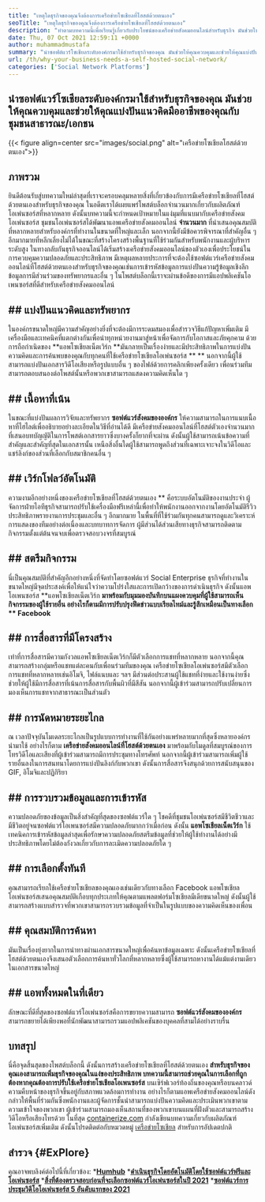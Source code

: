 ```yaml
---
title: "เหตุใดธุรกิจของคุณจึงต้องการเครือข่ายโซเชียลที่โฮสต์ด้วยตนเอง" 
seoTitle: "เหตุใดธุรกิจของคุณจึงต้องการเครือข่ายโซเชียลที่โฮสต์ด้วยตนเอง" 
description: "ทำตามบทความนี้เพื่อเรียนรู้เกี่ยวกับประโยชน์ของเครือข่ายสังคมออนไลน์สำหรับธุรกิจ มันช่วยให้คุณสร้างพื้นที่สาธารณะ/ส่วนตัวสำหรับทีมและบุคคล" 
date: Thu, 07 Oct 2021 12:59:11 +0000
author: muhammadmustafa
summary: "นำซอฟต์แวร์โซเชียลระดับองค์กรมาใช้สำหรับธุรกิจของคุณ มันช่วยให้คุณควบคุมและช่วยให้คุณแบ่งปันแนวคิดมืออาชีพของคุณกับชุมชนสาธารณะ/เอกชน" 
url: /th/why-your-business-needs-a-self-hosted-social-network/
categories: ['Social Network Platforms']
---
```


## นำซอฟต์แวร์โซเชียลระดับองค์กรมาใช้สำหรับธุรกิจของคุณ มันช่วยให้คุณควบคุมและช่วยให้คุณแบ่งปันแนวคิดมืออาชีพของคุณกับชุมชนสาธารณะ/เอกชน

{{< figure align=center src="images/social.png" alt="เครือข่ายโซเชียลโฮสต์ด้วยตนเอง">}}


## ภาพรวม
ยินดีต้อนรับสู่บทความใหม่ล่าสุดที่เราจะครอบคลุมหลายสิ่งที่เกี่ยวข้องกับการมีเครือข่ายโซเชียลที่โฮสต์ด้วยตนเองสำหรับธุรกิจของคุณ ในอดีตเราได้เผยแพร่โพสต์บล็อกจำนวนมากเกี่ยวกับผลิตภัณฑ์โอเพ่นซอร์สที่หลากหลาย ดังนั้นบทความนี้จะกำหนดเป้าหมายในแง่มุมที่แนบมากับเครือข่ายสังคมโอเพ่นซอร์ส ชุมชนโอเพ่นซอร์สได้พัฒนาแอพเครือข่ายสังคมออนไลน์ **จำนวนมาก**  ที่นำเสนอคุณสมบัติที่หลากหลายสำหรับองค์กรที่ทำงานในขนาดที่ใหญ่และเล็ก นอกจากนี้ยังมีข้อควรพิจารณาที่สำคัญอื่น ๆ อีกมากมายที่หลีกเลี่ยงไม่ได้ในขณะที่สร้างโครงสร้างพื้นฐานที่ใช้ร่วมกันสำหรับพนักงานและผู้บริหารระดับสูง
ในทางกลับกันธุรกิจออนไลน์ได้เริ่มสร้างเครือข่ายสังคมออนไลน์ของตัวเองเพื่อประโยชน์ในการควบคุมความปลอดภัยและประสิทธิภาพ มีเหตุผลหลายประการที่จะต้องใช้ซอฟต์แวร์เครือข่ายสังคมออนไลน์ที่โฮสต์ด้วยตนเองสำหรับธุรกิจของคุณเช่นการเข้ารหัสข้อมูลการแบ่งปันความรู้ข้อมูลเชิงลึกข้อมูลการมีส่วนร่วมของทรัพยากรและอื่น ๆ ในโพสต์บล็อกนี้เราจะผ่านข้อดีของการมีแอปพลิเคชันโอเพนซอร์สที่ดีสำหรับเครือข่ายสังคมออนไลน์

## ## แบ่งปันแนวคิดและทรัพยากร
ในองค์กรขนาดใหญ่มีความสำคัญอย่างยิ่งที่จะต้องมีการระดมสมองเพื่อสำรวจวิธีแก้ปัญหาเพิ่มเติม มีเครื่องมือและเทคนิคที่แตกต่างกันเพื่อนำทุกหน่วยงานมาสู่หน้าเพื่อจัดการกับโอกาสและภัยคุกคาม ด้วยการถือกำเนิดของ **แอพโซเชียลเน็ตเวิร์ก  **มันกลายเป็นเรื่องง่ายและมีประสิทธิภาพในการแบ่งปันความคิดและการค้นพบของคุณกับทุกคนที่ใช้เครือข่ายโซเชียลโอเพ่นซอร์ส ** **  นอกจากนี้ผู้ใช้สามารถแบ่งปันเอกสารวิดีโอเสียงหรือรูปแบบอื่น ๆ ของไฟล์ด้วยการคลิกเพียงครั้งเดียว เพื่อนร่วมทีมสามารถตอบสนองต่อโพสต์นั้นหรือพวกเขาสามารถแสดงความคิดเห็นใด ๆ

## ## เนื้อหาที่เน้น
ในขณะที่แบ่งปันผลการวิจัยและทรัพยากร **ซอฟต์แวร์สังคมขององค์กร**  ให้ความสามารถในการแนบเนื้อหาที่ไฮไลต์เพื่ออธิบายอย่างละเอียดในวิธีที่อ่านได้ดี มีเครือข่ายสังคมออนไลน์ที่โฮสต์ตัวเองจำนวนมากที่เสนอบทบัญญัติในการโพสต์เอกสารยาวซึ่งบางครั้งก็ยากที่จะผ่าน ดังนั้นผู้ใช้สามารถเน้นข้อความที่สำคัญและสำคัญที่สุดในเอกสารนั้น เหนือสิ่งอื่นใดผู้ใช้สามารถพูดถึงส่วนที่เฉพาะเจาะจงในวิดีโอและแชร์ลิงก์ของส่วนที่เลือกกับสมาชิกคนอื่น ๆ

## ## เวิร์กโฟลว์อัตโนมัติ
ความงามอีกอย่างหนึ่งของเครือข่ายโซเชียลที่โฮสต์ด้วยตนเอง ** คือระบบอัตโนมัติของงานประจำ ผู้จัดการฝ่ายไอทีธุรกิจสามารถปรับใช้เครื่องมือฟรีเหล่านี้เพื่อทำให้พนักงานออกจากงานโดยอัตโนมัติรีวิวประสิทธิภาพรายงานการประชุมและอื่น ๆ อีกมากมาย ในพื้นที่ที่ใช้ร่วมกันทุกคนสามารถดูและวิเคราะห์การแสดงของทีมอย่างต่อเนื่องและบทบาทการจัดการ ผู้มีส่วนได้ส่วนเสียทางธุรกิจสามารถติดตามกิจกรรมตั้งแต่ต้นจนจบเพื่อตรวจสอบวงจรที่สมบูรณ์

## ## สตรีมกิจกรรม
นี่เป็นคุณสมบัติที่สำคัญอีกอย่างหนึ่งที่จัดทำโดยซอฟต์แวร์ Social Enterprise ธุรกิจที่ทำงานในขนาดใหญ่มีจุดประสงค์เพื่อให้แน่ใจว่าความโปร่งใสและการเปิดกว้างของการดำเนินธุรกิจ ดังนั้นแอพโอเพนซอร์ส **แอพโซเชียลเน็ตเวิร์ก  **มาพร้อมกับมุมมองบันทึกบนแผงควบคุมที่ผู้ใช้สามารถเห็นกิจกรรมของผู้ใช้รายอื่น อย่างไรก็ตามมีการปรับปรุงฟีดข่าวแบบเรียลไทม์และรู้สึกเหมือนเป็นทางเลือก **  Facebook** 

## ## การสื่อสารที่มีโครงสร้าง
เท่าที่การสื่อสารมีความกังวลแอพโซเชียลเน็ตเวิร์กก็มีตัวเลือกการแชทที่หลากหลาย นอกจากนี้คุณสามารถสร้างกลุ่มหรือแชทแต่ละคนกับเพื่อนร่วมทีมของคุณ เครือข่ายโซเชียลโอเพ่นซอร์สมีตัวเลือกการแชทที่หลากหลายเช่นอิโมจิ, ไฟล์แนบและ ฯลฯ มีส่วนต่อประสานผู้ใช้แชทที่ง่ายและใช้งานง่ายซึ่งช่วยให้ผู้ใช้มีการสื่อสารที่เน้นการสื่อสารกับพื้นผิวที่มีสีสัน นอกจากนี้ผู้เข้าร่วมสามารถปรับเปลี่ยนการมองเห็นการแชทจากสาธารณะเป็นส่วนตัว

## ## การนัดหมายระยะไกล
ณ เวลาปัจจุบันโมเดลระยะไกลเป็นรูปแบบการทำงานที่ใช้กันอย่างแพร่หลายมากที่สุดซึ่งหลายองค์กรนำมาใช้ อย่างไรก็ตาม **เครือข่ายสังคมออนไลน์ที่โฮสต์ด้วยตนเอง**  มาพร้อมกับโมดูลที่สมบูรณ์ของการโทรวิดีโอและเสียงที่ผู้เข้าร่วมสามารถมีการประชุมทางโทรศัพท์ นอกจากนี้ผู้เข้าร่วมสามารถเพิ่มผู้ใช้รายอื่นลงในการสนทนาโดยการแบ่งปันลิงก์กับพวกเขา ดังนั้นการสื่อสารจึงสนุกด้วยการสนับสนุนของ GIF, อิโมจิและปฏิกิริยา

## ## การรวบรวมข้อมูลและการเข้ารหัส
ความปลอดภัยของข้อมูลเป็นสิ่งสำคัญที่สุดของซอฟต์แวร์ใด ๆ โชคดีที่ชุมชนโอเพ่นซอร์สมีชีวิตชีวาและมีชีวิตอยู่จนซอฟต์แวร์โอเพนซอร์สมีความปลอดภัยมากกว่าเมื่อก่อน ดังนั้น **แอพโซเชียลเน็ตเวิร์ก**  ใช้เทคนิคการเข้ารหัสข้อมูลล่าสุดเพื่อรักษาความปลอดภัยสตรีมข้อมูลที่ช่วยให้ผู้ใช้ทำงานได้อย่างมีประสิทธิภาพโดยไม่ต้องกังวลเกี่ยวกับการละเมิดความปลอดภัยใด ๆ

## ## การเลือกตั้งทันที
คุณสามารถเรียกใช้เครือข่ายโซเชียลของคุณเองเช่นเดียวกับทางเลือก Facebook แอพโซเชียลโอเพ่นซอร์สเสนอคุณสมบัติเกือบทุกประเภทให้คุณตามแพลตฟอร์มโซเชียลมีเดียขนาดใหญ่ ดังนั้นผู้ใช้สามารถสร้างแบบสำรวจที่พวกเขาสามารถรวบรวมข้อมูลที่จำเป็นในรูปแบบของความคิดเห็นของเพื่อน

## ## คุณสมบัติการค้นหา
มันเป็นเรื่องยุ่งยากในการนำทางผ่านเอกสารขนาดใหญ่เพื่อค้นหาข้อมูลเฉพาะ ดังนั้นเครือข่ายโซเชียลที่โฮสต์ด้วยตนเองจึงเสนอตัวเลือกการค้นหาทั่วโลกที่หลากหลายซึ่งผู้ใช้สามารถหางานได้แม้แต่งานเดียวในเอกสารขนาดใหญ่

## ## แอพทั้งหมดในที่เดียว
ลักษณะที่ดีที่สุดของซอฟต์แวร์โอเพ่นซอร์สคือการขยายความสามารถ **ซอฟต์แวร์สังคมขององค์กร**  สามารถขยายได้เพียงพอที่นักพัฒนาสามารถรวมแอปพลิเคชันของบุคคลที่สามได้อย่างราบรื่น

## บทสรุป
นี่คือจุดสิ้นสุดของโพสต์บล็อกนี้ ดังนั้นการสร้างเครือข่ายโซเชียลที่โฮสต์ด้วยตนเอง **สำหรับธุรกิจของคุณเองสามารถเพิ่มธุรกิจของคุณในแง่ของประสิทธิภาพ บทความนี้สามารถช่วยคุณในการเลือกที่ถูกต้องหากคุณต้องการปรับใช้เครือข่ายโซเชียลโอเพนซอร์ส**  บนเซิร์ฟเวอร์ท้องถิ่นของคุณหรือบนคลาวด์ ความคืบหน้าของธุรกิจขึ้นอยู่กับสภาพแวดล้อมการทำงาน อย่างไรก็ตามแอพเครือข่ายสังคมออนไลน์ดังกล่าวให้พื้นที่ร่วมกันซึ่งพนักงานและผู้จัดการชั้นนำสามารถแบ่งปันความคิดและประเมินพวกเขาตามความเข้าใจของพวกเขา ผู้เข้าร่วมสามารถมองเห็นสถานที่ของพวกเขาบนแผนที่ฝังตัวและสามารถสร้างวิดีโอหรือเสียงโทรด้วย
ในที่สุด [containerize.com][1] กำลังเขียนบทความเกี่ยวกับผลิตภัณฑ์โอเพ่นซอร์สเพิ่มเติม ดังนั้นโปรดติดต่อกับหมวดหมู่ [เครือข่ายโซเชียล][2] สำหรับการอัปเดตปกติ

## สำรวจ   {#ExPlore}
คุณอาจพบลิงค์ต่อไปนี้ที่เกี่ยวข้อง:
  ***[Humhub][3]** 
  ***[ดำเนินธุรกิจโดยอัตโนมัติโดยใช้ซอฟต์แวร์ฟรีและโอเพ่นซอร์ส][4]** 
  ***[สิ่งที่ต้องตรวจสอบก่อนที่จะเลือกซอฟต์แวร์โอเพ่นซอร์สในปี 2021][5]** 
  *[**ซอฟต์แวร์การประชุมวิดีโอโอเพ่นซอร์ส 5 อันดับแรกของ 2021** ][6]

  
[1]: https://www.containerize.com/
[2]: https://products.containerize.com/social-network-platforms/
[3]: https://products.containerize.com/social-network-platforms/humhub/
[4]: https://blog.containerize.com/blogging/automate-business-operations-using-open-source-software/
[5]: https://blog.containerize.com/cmdb-software/things-to-review-before-opting-open-source-software-in-2021/
[6]: https://blog.containerize.com/video-conferencing-software/top-5-open-source-video-conferencing-software-of-2021/
